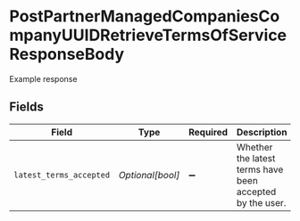 # PostPartnerManagedCompaniesCompanyUUIDRetrieveTermsOfServiceResponseBody

Example response


## Fields

| Field                                                    | Type                                                     | Required                                                 | Description                                              |
| -------------------------------------------------------- | -------------------------------------------------------- | -------------------------------------------------------- | -------------------------------------------------------- |
| `latest_terms_accepted`                                  | *Optional[bool]*                                         | :heavy_minus_sign:                                       | Whether the latest terms have been accepted by the user. |